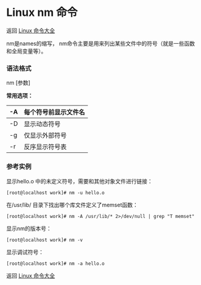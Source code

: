 # Linux nm 命令

返回 [Linux 命令大全](https://ahuang007.github.com/Linux-Command)

nm是names的缩写， nm命令主要是用来列出某些文件中的符号（就是一些函数和全局变量等）。

### 语法格式

nm [参数]

**常用选项：**

| -A   | 每个符号前显示文件名 |
| ---- | -------------------- |
| -D   | 显示动态符号         |
| -g   | 仅显示外部符号       |
| -r   | 反序显示符号表       |

### 参考实例

显示hello.o 中的未定义符号，需要和其他对象文件进行链接：

```
[root@localhost work]# nm -u hello.o 
```

在/usr/lib/ 目录下找出哪个库文件定义了memset函数：

```
[root@localhost work]# nm -A /usr/lib/* 2>/dev/null | grep "T memset" 
```

显示nm的版本号：

```
[root@localhost work]# nm -v
```

显示调试符号：

```
[root@localhost work]# nm -a hello.o 
```

返回 [Linux 命令大全](https://ahuang007.github.com/Linux-Command)